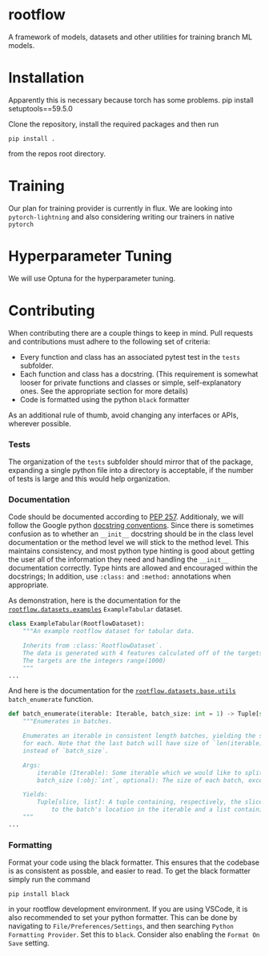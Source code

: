 # rootflow
A framework of models, datasets and other utilities for training branch ML models.

# Installation
Apparently this is necessary because torch has some problems.
pip install setuptools==59.5.0

Clone the repository, install the required packages and then run
```
pip install .
```
from the repos root directory.

# Training
Our plan for training provider is currently in flux. We are looking into `pytorch-lightning` and also considering writing our trainers in native `pytorch`

# Hyperparameter Tuning
We will use Optuna for the hyperparameter tuning.

# Contributing
When contributing there are a couple things to keep in mind. Pull requests and contributions must adhere to the following set of criteria:

- Every function and class has an associated pytest test in the `tests` subfolder.
- Each function and class has a docstring. (This requirement is somewhat looser for private functions and classes or simple, self-explanatory ones. See the appropriate section for more details)
- Code is formatted using the python `black` formatter

As an additional rule of thumb, avoid changing any interfaces or APIs, wherever possible.

### Tests
The organization of the `tests` subfolder should mirror that of the package, expanding a single python file into a directory is acceptable, if the number of tests is large and this would help organization.

### Documentation
Code should be documented according to [PEP 257](https://www.python.org/dev/peps/pep-0257/). Additionaly, we will follow the Google python [docstring conventions](https://google.github.io/styleguide/pyguide.html#38-comments-and-docstrings).
Since there is sometimes confusion as to whether an `__init__` docstring should be in the class level documentation or the method level we will stick to the method level. This maintains consistency, and most python type hinting is good about getting the user all of the information they need and handling the `__init__` documentation correctly.
Type hints are allowed and encouraged within the docstrings; In addition, use `:class:` and `:method:` annotations when appropriate.

As demonstration, here is the documentation for the [`rootflow.datasets.examples`](rootflow/datasets/examples.py) `ExampleTabular` dataset.
```python
class ExampleTabular(RootflowDataset):
    """An example rootflow dataset for tabular data.

    Inherits from :class:`RootflowDataset`.
    The data is generated with 4 features calculated off of the targets.
    The targets are the integers range(1000)
    """
...
```
And here is the documentation for the [`rootflow.datasets.base.utils`](rootflow/datasets/base/utils.py) `batch_enumerate` function.
```python
def batch_enumerate(iterable: Iterable, batch_size: int = 1) -> Tuple[slice, list]:
    """Enumerates in batches.

    Enumerates an iterable in consistent length batches, yielding the slice and batch
    for each. Note that the last batch will have size of `len(iterable) % batch_size`
    instead of `batch_size`.

    Args:
        iterable (Iterable): Some iterable which we would like to split into batches.
        batch_size (:obj:`int`, optional): The size of each batch, except the last.

    Yields:
        Tuple[slice, list]: A tuple containing, respectively, the slice corresponding
            to the batch's location in the iterable and a list containing the batch.
    """
...
```

### Formatting
Format your code using the black formatter. This ensures that the codebase is as consistent as possble, and easier to read. To get the black formatter simply run the command
```
pip install black
```
in your rootflow development environment. If you are using VSCode, it is also recommended to set your python formatter. This can be done by navigating to `File/Preferences/Settings`, and then searching `Python Formatting Provider`. Set this to `black`. Consider also enabling the `Format On Save` setting.